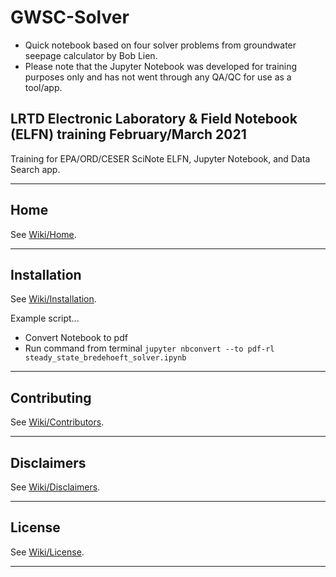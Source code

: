 # GWSC-Solver

* Quick notebook based on four solver problems from groundwater seepage calculator by Bob Lien.
* Please note that the Jupyter Notebook was developed for training purposes only and has not went through any QA/QC for use as a tool/app.

## LRTD Electronic Laboratory & Field Notebook (ELFN) training February/March 2021

Training for EPA/ORD/CESER SciNote ELFN, Jupyter Notebook, and Data Search app.

***

## Home

See [Wiki/Home](https://github.com/USEPA/GWSC-Solver/wiki).
***

## Installation

See [Wiki/Installation](https://github.com/USEPA/GWSC-Solver/wiki/Local-Installation-for-Programmers).

Example script...
* Convert Notebook to pdf
* Run command from terminal `jupyter nbconvert --to pdf-rl steady_state_bredehoeft_solver.ipynb`

***

## Contributing

See [Wiki/Contributors](https://github.com/USEPA/GWSC-Solver/wiki/Contributing).
***

## Disclaimers

See [Wiki/Disclaimers](https://github.com/USEPA/GWSC-Solver/wiki/Disclaimers).
***

## License

See [Wiki/License](https://github.com/USEPA/GWSC-Solver/wiki/License).
***
